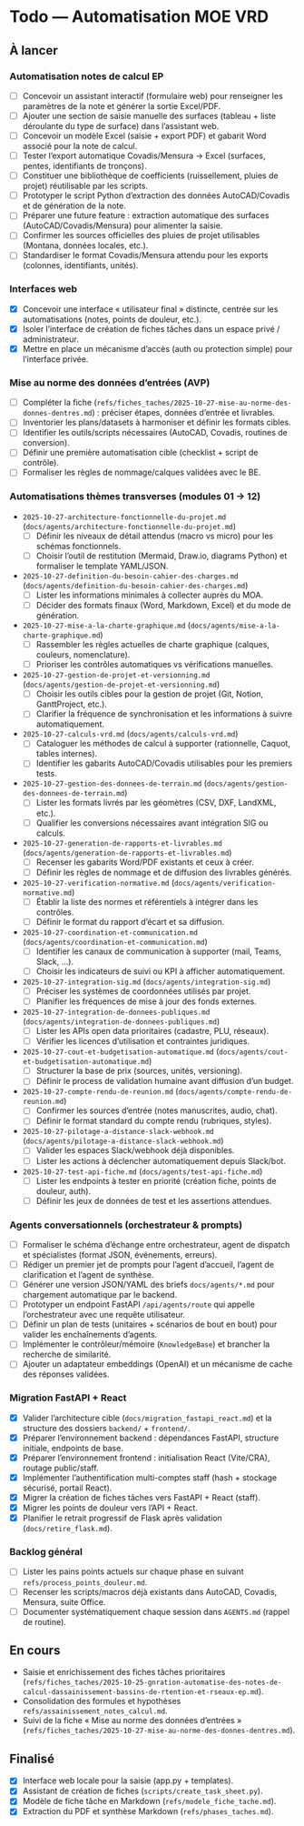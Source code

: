 # Todo — Automatisation MOE VRD

## À lancer

### Automatisation notes de calcul EP

- [ ] Concevoir un assistant interactif (formulaire web) pour renseigner les paramètres de la note et générer la sortie Excel/PDF.
- [ ] Ajouter une section de saisie manuelle des surfaces (tableau + liste déroulante du type de surface) dans l’assistant web.
- [ ] Concevoir un modèle Excel (saisie + export PDF) et gabarit Word associé pour la note de calcul.
- [ ] Tester l’export automatique Covadis/Mensura → Excel (surfaces, pentes, identifiants de tronçons).
- [ ] Constituer une bibliothèque de coefficients (ruissellement, pluies de projet) réutilisable par les scripts.
- [ ] Prototyper le script Python d’extraction des données AutoCAD/Covadis et de génération de la note.
- [ ] Préparer une future feature : extraction automatique des surfaces (AutoCAD/Covadis/Mensura) pour alimenter la saisie.
- [ ] Confirmer les sources officielles des pluies de projet utilisables (Montana, données locales, etc.).
- [ ] Standardiser le format Covadis/Mensura attendu pour les exports (colonnes, identifiants, unités).

### Interfaces web

- [x] Concevoir une interface « utilisateur final » distincte, centrée sur les automatisations (notes, points de douleur, etc.).
- [x] Isoler l’interface de création de fiches tâches dans un espace privé / administrateur.
- [x] Mettre en place un mécanisme d’accès (auth ou protection simple) pour l’interface privée.

### Mise au norme des données d’entrées (AVP)

- [ ] Compléter la fiche (`refs/fiches_taches/2025-10-27-mise-au-norme-des-donnes-dentres.md`) : préciser étapes, données d’entrée et livrables.
- [ ] Inventorier les plans/datasets à harmoniser et définir les formats cibles.
- [ ] Identifier les outils/scripts nécessaires (AutoCAD, Covadis, routines de conversion).
- [ ] Définir une première automatisation cible (checklist + script de contrôle).
- [ ] Formaliser les règles de nommage/calques validées avec le BE.

### Automatisations thèmes transverses (modules 01 → 12)

- `2025-10-27-architecture-fonctionnelle-du-projet.md` (`docs/agents/architecture-fonctionnelle-du-projet.md`)
  - [ ] Définir les niveaux de détail attendus (macro vs micro) pour les schémas fonctionnels.
  - [ ] Choisir l’outil de restitution (Mermaid, Draw.io, diagrams Python) et formaliser le template YAML/JSON.
- `2025-10-27-definition-du-besoin-cahier-des-charges.md` (`docs/agents/definition-du-besoin-cahier-des-charges.md`)
  - [ ] Lister les informations minimales à collecter auprès du MOA.
  - [ ] Décider des formats finaux (Word, Markdown, Excel) et du mode de génération.
- `2025-10-27-mise-a-la-charte-graphique.md` (`docs/agents/mise-a-la-charte-graphique.md`)
  - [ ] Rassembler les règles actuelles de charte graphique (calques, couleurs, nomenclature).
  - [ ] Prioriser les contrôles automatiques vs vérifications manuelles.
- `2025-10-27-gestion-de-projet-et-versionning.md` (`docs/agents/gestion-de-projet-et-versionning.md`)
  - [ ] Choisir les outils cibles pour la gestion de projet (Git, Notion, GanttProject, etc.).
  - [ ] Clarifier la fréquence de synchronisation et les informations à suivre automatiquement.
- `2025-10-27-calculs-vrd.md` (`docs/agents/calculs-vrd.md`)
  - [ ] Cataloguer les méthodes de calcul à supporter (rationnelle, Caquot, tables internes).
  - [ ] Identifier les gabarits AutoCAD/Covadis utilisables pour les premiers tests.
- `2025-10-27-gestion-des-donnees-de-terrain.md` (`docs/agents/gestion-des-donnees-de-terrain.md`)
  - [ ] Lister les formats livrés par les géomètres (CSV, DXF, LandXML, etc.).
  - [ ] Qualifier les conversions nécessaires avant intégration SIG ou calculs.
- `2025-10-27-generation-de-rapports-et-livrables.md` (`docs/agents/generation-de-rapports-et-livrables.md`)
  - [ ] Recenser les gabarits Word/PDF existants et ceux à créer.
  - [ ] Définir les règles de nommage et de diffusion des livrables générés.
- `2025-10-27-verification-normative.md` (`docs/agents/verification-normative.md`)
  - [ ] Établir la liste des normes et référentiels à intégrer dans les contrôles.
  - [ ] Définir le format du rapport d’écart et sa diffusion.
- `2025-10-27-coordination-et-communication.md` (`docs/agents/coordination-et-communication.md`)
  - [ ] Identifier les canaux de communication à supporter (mail, Teams, Slack, …).
  - [ ] Choisir les indicateurs de suivi ou KPI à afficher automatiquement.
- `2025-10-27-integration-sig.md` (`docs/agents/integration-sig.md`)
  - [ ] Préciser les systèmes de coordonnées utilisés par projet.
  - [ ] Planifier les fréquences de mise à jour des fonds externes.
- `2025-10-27-integration-de-donnees-publiques.md` (`docs/agents/integration-de-donnees-publiques.md`)
  - [ ] Lister les APIs open data prioritaires (cadastre, PLU, réseaux).
  - [ ] Vérifier les licences d’utilisation et contraintes juridiques.
- `2025-10-27-cout-et-budgetisation-automatique.md` (`docs/agents/cout-et-budgetisation-automatique.md`)
  - [ ] Structurer la base de prix (sources, unités, versioning).
  - [ ] Définir le process de validation humaine avant diffusion d’un budget.
- `2025-10-27-compte-rendu-de-reunion.md` (`docs/agents/compte-rendu-de-reunion.md`)
  - [ ] Confirmer les sources d’entrée (notes manuscrites, audio, chat).
  - [ ] Définir le format standard du compte rendu (rubriques, styles).
- `2025-10-27-pilotage-a-distance-slack-webhook.md` (`docs/agents/pilotage-a-distance-slack-webhook.md`)
  - [ ] Valider les espaces Slack/webhook déjà disponibles.
  - [ ] Lister les actions à déclencher automatiquement depuis Slack/bot.
- `2025-10-27-test-api-fiche.md` (`docs/agents/test-api-fiche.md`)
  - [ ] Lister les endpoints à tester en priorité (création fiche, points de douleur, auth).
  - [ ] Définir les jeux de données de test et les assertions attendues.

### Agents conversationnels (orchestrateur & prompts)

- [ ] Formaliser le schéma d’échange entre orchestrateur, agent de dispatch et spécialistes (format JSON, événements, erreurs).
- [ ] Rédiger un premier jet de prompts pour l’agent d’accueil, l’agent de clarification et l’agent de synthèse.
- [ ] Générer une version JSON/YAML des briefs `docs/agents/*.md` pour chargement automatique par le backend.
- [ ] Prototyper un endpoint FastAPI `/api/agents/route` qui appelle l’orchestrateur avec une requête utilisateur.
- [ ] Définir un plan de tests (unitaires + scénarios de bout en bout) pour valider les enchaînements d’agents.
- [ ] Implémenter le contrôleur/mémoire (`KnowledgeBase`) et brancher la recherche de similarité.
- [ ] Ajouter un adaptateur embeddings (OpenAI) et un mécanisme de cache des réponses validées.

### Migration FastAPI + React

- [x] Valider l’architecture cible (`docs/migration_fastapi_react.md`) et la structure des dossiers `backend/` + `frontend/`.
- [x] Préparer l’environnement backend : dépendances FastAPI, structure initiale, endpoints de base.
- [x] Préparer l’environnement frontend : initialisation React (Vite/CRA), routage public/staff.
- [x] Implémenter l’authentification multi-comptes staff (hash + stockage sécurisé, portail React).
- [x] Migrer la création de fiches tâches vers FastAPI + React (staff).
- [x] Migrer les points de douleur vers l’API + React.
- [x] Planifier le retrait progressif de Flask après validation (`docs/retire_flask.md`).

### Backlog général

- [ ] Lister les pains points actuels sur chaque phase en suivant `refs/process_points_douleur.md`.
- [ ] Recenser les scripts/macros déjà existants dans AutoCAD, Covadis, Mensura, suite Office.
- [ ] Documenter systématiquement chaque session dans `AGENTS.md` (rappel de routine).

## En cours

- Saisie et enrichissement des fiches tâches prioritaires (`refs/fiches_taches/2025-10-25-gnration-automatise-des-notes-de-calcul-dassainissement-bassins-de-rtention-et-rseaux-ep.md`).
- Consolidation des formules et hypothèses `refs/assainissement_notes_calcul.md`.
- Suivi de la fiche « Mise au norme des données d’entrées » (`refs/fiches_taches/2025-10-27-mise-au-norme-des-donnes-dentres.md`).


## Finalisé

- [x] Interface web locale pour la saisie (app.py + templates).
- [x] Assistant de création de fiches (`scripts/create_task_sheet.py`).
- [x] Modèle de fiche tâche en Markdown (`refs/modele_fiche_tache.md`).
- [x] Extraction du PDF et synthèse Markdown (`refs/phases_taches.md`).
